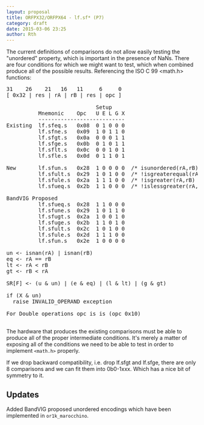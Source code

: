 ```yaml
---
layout: proposal
title: ORFPX32/ORFPX64 - lf.sf* (P7)
category: draft
date: 2015-03-06 23:25
author: Rth
---
```


The current definitions of comparisons do not allow easily testing the "unordered" property, which is
important in the presence of NaNs.  There are four conditions for which we might want to test, which
when combined produce all of the possible results.  Referencing the ISO C 99 <math.h> functions:

<pre>
31    26    21   16   11     6     0
[ 0x32 | res | rA | rB | res | opc ]

                            Setup
          Mnemonic    Opc   U E L G X
          ---------------------------
Existing  lf.sfeq.s   0x08  0 1 0 0 0
          lf.sfne.s   0x09  1 0 1 1 0
          lf.sfgt.s   0x0a  0 0 0 1 1
          lf.sfge.s   0x0b  0 1 0 1 1
          lf.sflt.s   0x0c  0 0 1 0 1
          lf.sfle.s   0x0d  0 1 1 0 1

New       lf.sfun.s   0x28  1 0 0 0 0  /* isunordered(rA,rB) */
          lf.sfult.s  0x29  1 0 1 0 0  /* !isgreaterequal(rA,rB) */
          lf.sfule.s  0x2a  1 1 1 0 0  /* !isgreater(rA,rB) */
          lf.sfueq.s  0x2b  1 1 0 0 0  /* !islessgreater(rA,rB) */

BandVIG Proposed
          lf.sfueq.s  0x28  1 1 0 0 0
          lf.sfune.s  0x29  1 0 1 1 0
          lf.sfugt.s  0x2a  1 0 0 1 0
          lf.sfuge.s  0x2b  1 1 0 1 0
          lf.sfult.s  0x2c  1 0 1 0 0
          lf.sfule.s  0x2d  1 1 1 0 0
          lf.sfun.s   0x2e  1 0 0 0 0

un <- isnan(rA) | isnan(rB)
eq <- rA == rB
lt <- rA < rB
gt <- rB < rA

SR[F] <- (u & un) | (e & eq) | (l & lt) | (g & gt)

if (X & un)
  raise INVALID_OPERAND exception

For Double operations opc is is (opc 0x10)

</pre>

The hardware that produces the existing comparisons must be able to
produce all of the proper intermediate conditions.  It's merely a
matter of exposing all of the conditions we need to be able to test
in order to implement `<math.h>` properly.

If we drop backward compatibility, i.e. drop lf.sfgt and lf.sfge,
there are only 8 comparisons and we can fit them into 0b0-1xxx.
Which has a nice bit of symmetry to it.

## Updates

Added BandVIG proposed unordered encodings which have been implemented
in `or1k_marocchino`.
